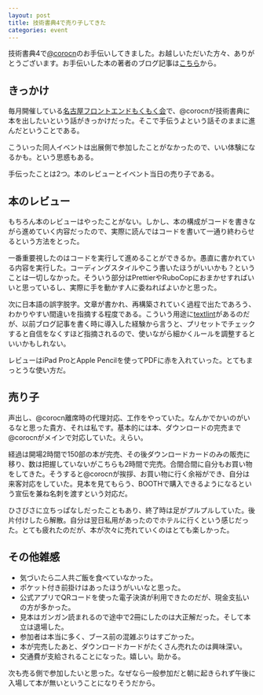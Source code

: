 ```yaml
---
layout: post
title: 技術書典4で売り子してきた
categories: event
---
```

技術書典4で[@corocn](https://twitter.com/corocn)のお手伝いしてきました。お越しいただいた方々、ありがとうございます。お手伝いした本の著者のブログ記事は[こちら](http://blog.corocn.jp/entry/2018/04/24/212932)から。

## きっかけ

毎月開催している[名古屋フロントエンドもくもく会](https://nfug.connpass.com/)で、@corocnが技術書典に本を出したいという話がきっかけだった。そこで手伝うよという話そのままに進んだということである。

こういった同人イベントは出展側で参加したことがなかったので、いい体験になるかも。という思惑もある。　

手伝ったことは2つ。本のレビューとイベント当日の売り子である。

## 本のレビュー

もちろん本のレビューはやったことがない。しかし、本の構成がコードを書きながら進めていく内容だったので、実際に読んではコードを書いて一通り終わらせるという方法をとった。

一番重要視したのはコードを実行して進めることができるか。愚直に書かれている内容を実行した。コーディングスタイルやこう書いたほうがいいかも？ということは一切しなかった。そういう部分はPrettierやRuboCopにおまかせすればいいと思っているし、実際に手を動かす人に委ねればよいかと思った。

次に日本語の誤字脱字。文章が書かれ、再構築されていく過程で出たであろう、わかりやすい間違いを指摘する程度である。こういう用途に[textlint](https://github.com/textlint/textlint)があるのだが、以前ブログ記事を書く時に導入した経験から言うと、プリセットでチェックすると自信をなくすほど指摘されるので、使いながら細かくルールを調整するといいかもしれない。

レビューはiPad ProとApple Pencilを使ってPDFに赤を入れていった。とてもまっとうな使い方だ。

## 売り子

声出し、@corocn離席時の代理対応、工作をやっていた。なんかでかいのがいるなと思った貴方、それは私です。基本的には本、ダウンロードの完売まで@corocnがメインで対応していた。えらい。

経過は開場2時間で150部の本が完売、その後ダウンロードカードのみの販売に移り、数は把握していないがこちらも2時間で完売。合間合間に自分もお買い物をしてきた。そうすると@corocnが挨拶、お買い物に行く余裕ができ、自分は来客対応をしていた。見本を見てもらう、BOOTHで購入できるようになるという宣伝を兼ね名刺を渡すという対応だ。

ひさびさに立ちっぱなしだったこともあり、終了時は足がプルプルしていた。後片付けしたら解散。自分は翌日私用があったのでホテルに行くという感じだった。とても疲れたのだが、本が次々に売れていくのはとても楽しかった。

## その他雑感

* 気づいたら二人共ご飯を食べていなかった。
* ポケット付き前掛けはあったほうがいいなと思った。
* 公式アプリでQRコードを使った電子決済が利用できたのだが、現金支払いの方が多かった。
* 見本はガンガン読まれるので途中で2冊にしたのは大正解だった。そして本立は退場した。
* 参加者は本当に多く、ブース前の混雑ぶりはすごかった。
* 本が完売したあと、ダウンロードカードがたくさん売れたのは興味深い。
* 交通費が支給されることになった。嬉しい。助かる。

次も売る側で参加したいと思った。なぜなら一般参加だと朝に起きられず午後に入場して本が無いということになりそうだから。
